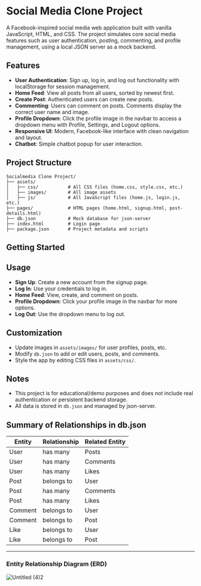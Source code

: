 # Social Media Clone Project

A Facebook-inspired social media web application built with vanilla JavaScript, HTML, and CSS. The project simulates core social media features such as user authentication, posting, commenting, and profile management, using a local JSON server as a mock backend.

## Features

- **User Authentication**: Sign up, log in, and log out functionality with localStorage for session management.
- **Home Feed**: View all posts from all users, sorted by newest first.
- **Create Post**: Authenticated users can create new posts.
- **Commenting**: Users can comment on posts. Comments display the correct user name and image.
- **Profile Dropdown**: Click the profile image in the navbar to access a dropdown menu with Profile, Settings, and Logout options.
- **Responsive UI**: Modern, Facebook-like interface with clean navigation and layout.
- **Chatbot**: Simple chatbot popup for user interaction.

## Project Structure

```
Socialmedia Clone Project/
├── assets/
│   ├── css/           # All CSS files (home.css, style.css, etc.)
│   ├── images/        # All image assets
│   ├── js/            # All JavaScript files (home.js, login.js, etc.)
├── pages/             # HTML pages (home.html, signup.html, post-details.html)
├── db.json            # Mock database for json-server
├── index.html         # Login page
├── package.json       # Project metadata and scripts
```

## Getting Started

## Usage
- **Sign Up**: Create a new account from the signup page.
- **Log In**: Use your credentials to log in.
- **Home Feed**: View, create, and comment on posts.
- **Profile Dropdown**: Click your profile image in the navbar for more options.
- **Log Out**: Use the dropdown menu to log out.

## Customization
- Update images in `assets/images/` for user profiles, posts, etc.
- Modify `db.json` to add or edit users, posts, and comments.
- Style the app by editing CSS files in `assets/css/`.

## Notes
- This project is for educational/demo purposes and does not include real authentication or persistent backend storage.
- All data is stored in `db.json` and managed by json-server.

## Summary of Relationships in db.json
| Entity  | Relationship | Related Entity |
| ------- | ------------ | -------------- |
| User    | has many     | Posts          |
| User    | has many     | Comments       |
| User    | has many     | Likes          |
| Post    | belongs to   | User           |
| Post    | has many     | Comments       |
| Post    | has many     | Likes          |
| Comment | belongs to   | User           |
| Comment | belongs to   | Post           |
| Like    | belongs to   | User           |
| Like    | belongs to   | Post           |
------------------------------------------
### Entity Relationship Diagram (ERD)
![Untitled (4)2](https://github.com/user-attachments/assets/b783a41a-92da-4c1a-9a19-299d1c25ca8a)

